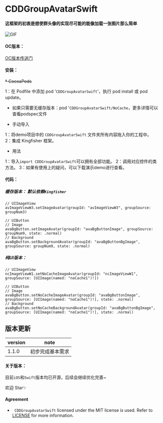 # CDDGroupAvatarSwift

#### 这框架的初衷是想使群头像的实现尽可能的能像加载一张图片那么简单

![GIF](https://github.com/RocketsChen/CDDGroupAvatarSwift/blob/master/CDDGroupAvatarSwift.gif)

#### OC版本：

[OC版本传送门](https://github.com/RocketsChen/CDDGroupAvatar)

#### 安装：

<del> * CocoaPods

1：在 Podfile 中添加 pod '`CDDGroupAvatarSwift`'，执行 pod install 或 pod update。

   * 如果只需要无缓存版本：pod '`CDDGroupAvatarSwift/NoCache`，更多详情可以查看podspec文件

</del>

* 手动导入

1：将demo项目中的 `CDDGroupAvatarSwift` 文件夹所有内容拖入你的工程中。
2：集成 Kingfisher 框架。

* 用法

1：导入`import CDDGroupAvatarSwift`可以拥有全部功能。
2：调用对应控件的类方法。
3：如果有使用上的疑问，可以下载演示demo进行查看。

#### 代码：

##### 缓存版本： 默认依赖`Kingfisher`

```
// UIImageView
avImageViewW3.setImageAvatar(groupId: "avImageViewW3", groupSource: groupNum3)

// UIButton
// Image
avaBgButton.setImageAvatar(groupId: "avaBgButtonImage", groupSource: groupNum9, state: .normal)
// Background
avaBgButton.setBackgroundAvatar(groupId: "avaBgButtonBgImage", groupSource: groupNum9, state: .normal)
```

##### 纯UI版本： 

```
// UIImageView
ncImageViewW1.setNoCacheImageAvatar(groupId: "ncImageViewW1", groupSource: [UIImage(named: "noCache1")!])

// UIButton
// Image
avaBgButton.setNoCacheImageAvatar(groupId: "avaBgButtonImage", groupSource: [UIImage(named: "noCache1")!], state: .normal)
// Background
avaBgButton.setNoCacheBackgroundAvatar(groupId: "avaBgButtonBgImage", groupSource: [UIImage(named: "noCache1")!], state: .normal)
```

## 版本更新

| version | note |
| ------ | ------ | 
| 1.1.0 | 初步完成基本需求| 



#### 关于版本：

目前`iOS`和`Swift`版本均已开源，后续会继续优化完善~

欢迎 Star✨


#### Agreement

* ` CDDGroupAvatarSwift` licensed under the MIT license is used. Refer to [LICENSE](https://opensource.org/licenses/MIT) for more information.


